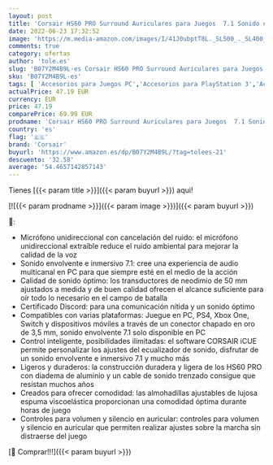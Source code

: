 ```yaml
---
layout: post
title: 'Corsair HS60 PRO Surround Auriculares para Juegos  7.1 Sonido envolvente  Espuma viscoelástica almohadillas  Unidireccional micrófono  Compatible con PC  PS4  Xbox One  Switch y móviles   Amarillo'
date: 2022-06-23 17:32:52
image: 'https://m.media-amazon.com/images/I/41J0ubptT8L._SL500_._SL400_.jpg'
comments: true
category: ofertas
author: 'tole.es'
slug: 'B07Y2M4B9L-es Corsair HS60 PRO Surround Auriculares para Juegos 7.1...'
sku: 'B07Y2M4B9L-es'
tags: [ 'Accesorios para Juegos PC','Accesorios para PlayStation 3','Accesorios para PlayStation 4','Accesorios para Xbox One','Accesorios para Xbox Series X y S','Auriculares gaming con micrófono para PlayStation 4','Electrónica','Hardware y juegos para PlayStation 3','Hardware y juegos para PlayStation 4','Hardware y juegos para Xbox One','Hardware y juegos para Xbox Series X y S','Informática','Juegos y Accesorios para PC','Sistemas heredados','Sistemas heredados de PlayStation','Videojuegos','corsair','ps4','xbox','🇪🇸', ]
actualPrice: 47.19 EUR
currency: EUR
price: 47.19
comparePrice: 69.99 EUR
prodname: 'Corsair HS60 PRO Surround Auriculares para Juegos  7.1 Sonido envolvente  Espuma viscoelástica almohadillas  Unidireccional micrófono  Compatible con PC  PS4  Xbox One  Switch y móviles   Amarillo'
country: 'es'
flag: '🇪🇸'
brand: 'Corsair'
buyurl: 'https://www.amazon.es/dp/B07Y2M4B9L/?tag=tolees-21'
descuento: '32.58'
average: '54.4657142857143'
---
```


Tienes [{{< param title >}}]({{< param buyurl >}}) aqui!

[![{{< param prodname >}}]({{< param image >}})]({{< param buyurl >}})

🔎:

- Micrófono unidireccional con cancelación del ruido: el micrófono unidireccional extraíble reduce el ruido ambiental para mejorar la calidad de la voz
- Sonido envolvente e inmersivo 7.1: cree una experiencia de audio multicanal en PC para que siempre esté en el medio de la acción
- Calidad de sonido óptimo: los transductores de neodimio de 50 mm ajustados a medida y de buen calidad ofrecen el alcance suficiente para oír todo lo necesario en el campo de batalla
- Certificado Discord: para una comunicación nítida y un sonido óptimo
- Compatibles con varias plataformas: Juegue en PC, PS4, Xbox One, Switch y dispositivos móviles a través de un conector chapado en oro de 3,5 mm, sonido envolvente 7.1 solo disponible en PC
- Control inteligente, posibilidades ilimitadas: el software CORSAIR iCUE permite personalizar los ajustes del ecualizador de sonido, disfrutar de un sonido envolvente e inmersivo 7.1 y mucho más
- Ligeros y duraderos: la construcción duradera y ligera de los HS60 PRO con diadema de aluminio y un cable de sonido trenzado consigue que resistan muchos años
- Creados para ofrecer comodidad: las almohadillas ajustables de lujosa espuma viscoelástica proporcionan una comodidad óptima durante horas de juego
- Controles para volumen y silencio en auricular: controles para volumen y silencio en auricular que permiten realizar ajustes sobre la marcha sin distraerse del juego

[🛒 Comprar!!!]({{< param buyurl >}})
